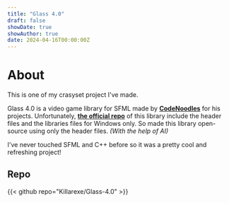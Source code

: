 ```yaml
---
title: "Glass 4.0"
draft: false
showDate: true
showAuthor: true
date: 2024-04-16T00:00:00Z
---
```


# About

This is one of my crasyset project I've made.

Glass 4.0 is a video game library for SFML made by [**CodeNoodles**](https://www.youtube.com/@CodeNoodles) for his projects. Unfortunately, [**the official repo**](https://github.com/OfficialCodeNoodles/Glass-4.0) of this library include the header files and the libraries files for Windows only. So made this library open-source using only the header files. *(With the help of AI)*

I've never touched SFML and C++ before so it was a pretty cool and refreshing project!

## Repo

{{< github repo="Killarexe/Glass-4.0" >}}
